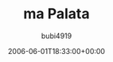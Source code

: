 ---
title: 'ma Palata'
posts: 3
hash: 't508'
author: 'bubi4919'
date: 2006-06-01T18:33:00+00:00
sources:
  - http://forums.tokipona.org/viewtopic.php%3Ft=508.html
---
